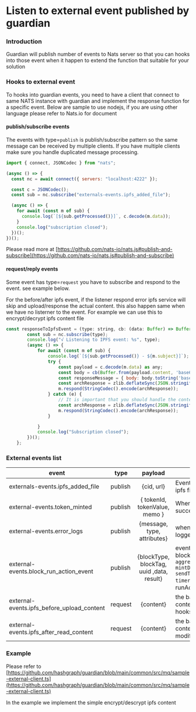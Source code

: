 # Listen to external event published by guardian

### Introduction

Guardian will publish number of events to Nats server so that you can hooks into those event when it happen to extend the function that suitable for your solution

### Hooks to external event

To hooks into guardian events, you need to have a client that connect to same NATS instance with guardian and implement the response function for a specific event. Below are sample to use nodejs, if you are using other language please refer to Nats.io for document

#### publish/subscribe events

The events with type=`publish` is publish/subscribe pattern so the same message can be received by multiple clients. If you have multiple clients make sure you handle duplicated message processing.

```js
import { connect, JSONCodec } from "nats";

(async () => {
  const nc = await connect({ servers: "localhost:4222" });

  const c = JSONCodec();
  const sub = nc.subscribe("externals-events.ipfs_added_file");

  (async () => {
    for await (const m of sub) {
      console.log(`[${sub.getProcessed()}]`, c.decode(m.data));
    }
    console.log("subscription closed");
  })();
})();
```

Please read more at [https://github.com/nats-io/nats.js#publish-and-subscribe](https://github.com/nats-io/nats.js#publish-and-subscribe)

#### request/reply events

Some event has type=`request` you have to subscribe and respond to the event. see example below.

For the before/after ipfs event, if the listener respond error ipfs service will skip and upload/response the actual content. this also happen same when we have no listerner to the event. For example we can use this to encrypt/decrypt ipfs content file

```js
const responseToIpfsEvent = (type: string, cb: (data: Buffer) => Buffer) => {
        const sub = nc.subscribe(type);
        console.log("√ Listening to IPFS event: %s", type);
        (async () => {
            for await (const m of sub) {
                console.log(`[${sub.getProcessed()} - ${m.subject}]`);
                try {
                    const payload = c.decode(m.data) as any;
                    const body = cb(Buffer.from(payload.content, 'base64'));
                    const responseMessage = { body: body.toString('base64') }
                    const archResponse = zlib.deflateSync(JSON.stringify(responseMessage)).toString('binary');
                    m.respond(StringCodec().encode(archResponse));
                } catch (e) {
                    // It is important that you should handle the content to make sure that is your encrypted/decrypted, skip if that is system ipds file
                    const archResponse = zlib.deflateSync(JSON.stringify({ error: e.message })).toString('binary');
                    m.respond(StringCodec().encode(archResponse));
                }

            }
            console.log("Subscription closed");
        })();
    };
```

### External events list

| event                                      | type    |                  payload                  | notes                                                                                                                             |
| ------------------------------------------ | ------- | :---------------------------------------: | --------------------------------------------------------------------------------------------------------------------------------- |
| externals-events.ipfs_added_file           | publish |                {cid, url}                 | Event published when ipfs filf is added                                                                                           |
| external-events.token_minted               | publish |       { tokenId, tokenValue, memo }       | When token minted successfully                                                                                                    |
| external-events.error_logs                 | publish |        {message, type, attributes}        | when any error send to logger service                                                                                             |
| external-events.block_run_action_event     | publish | {blockType, blockTag, uuid ,data, result} | event emit for these block `aggregateDocumentBlock` `mintDocumentBlock` `sendToGuardianBlock` `timerBlock` after runAction finish |
| external-events.ipfs_before_upload_content | request |                 {content}                 | the base64 of the content (buffer) to be hooks and modify                                                                         |
| external-events.ipfs_after_read_content    | request |                 {content}                 | the base64 of the content (buffer) to be modify/process                                                                           |

### Example

Please refer to [https://github.com/hashgraph/guardian/blob/main/common/src/mq/sample-external-client.ts](https://github.com/hashgraph/guardian/blob/main/common/src/mq/sample-external-client.ts)

In the example we implement the simple encrypt/descrypt ipfs content
